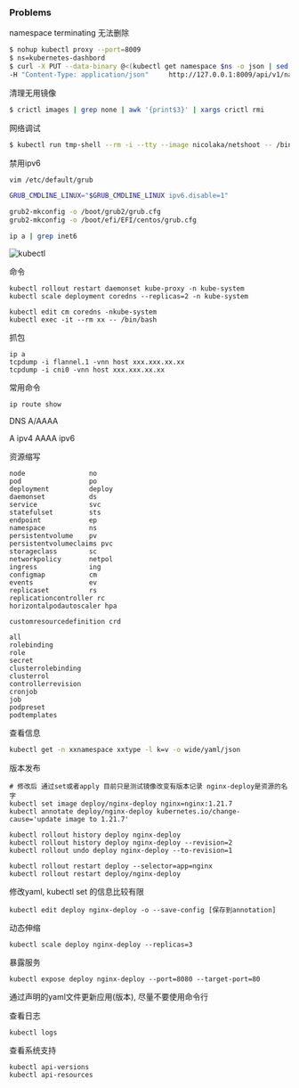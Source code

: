 ### Problems

namespace terminating 无法删除

~~~bash
$ nohup kubectl proxy --port=8009
$ ns=kubernetes-dashbord
$ curl -X PUT --data-binary @<(kubectl get namespace $ns -o json | sed 's/"kubernetes"//g') 
-H "Content-Type: application/json"     http://127.0.0.1:8009/api/v1/namespaces/$ns/finalize
~~~

清理无用镜像

~~~bash
$ crictl images | grep none | awk '{print$3}' | xargs crictl rmi
~~~

网络调试

~~~bash
$ kubectl run tmp-shell --rm -i --tty --image nicolaka/netshoot -- /bin/bash
~~~

禁用ipv6

~~~bash
vim /etc/default/grub

GRUB_CMDLINE_LINUX="$GRUB_CMDLINE_LINUX ipv6.disable=1"

grub2-mkconfig -o /boot/grub2/grub.cfg
grub2-mkconfig -o /boot/efi/EFI/centos/grub.cfg

ip a | grep inet6
~~~

<img src="/Users/liyao/WorkSpace/Root/10-容器与容器云/01-Kubernetes/images/kubectl.png" alt="kubectl" style="zoom:100%;" />

命令

~~~
kubectl rollout restart daemonset kube-proxy -n kube-system
kubectl scale deployment coredns --replicas=2 -n kube-system

kubectl edit cm coredns -nkube-system
kubectl exec -it --rm xx -- /bin/bash
~~~

抓包

~~~
ip a
tcpdump -i flannel.1 -vnn host xxx.xxx.xx.xx
tcpdump -i cni0 -vnn host xxx.xxx.xx.xx
~~~

常用命令

~~~
ip route show
~~~

DNS A/AAAA

A ipv4 AAAA ipv6

资源缩写

~~~
node		  		no
pod			  		po
deployment   		deploy
daemonset 			ds
service				svc
statefulset			sts
endpoint      		ep
namespace     		ns
persistentvolume    pv
persistentvolumeclaims pvc
storageclass        sc
networkpolicy		netpol
ingress				ing
configmap			cm
events				ev
replicaset 			rs
replicationcontroller rc
horizontalpodautoscaler hpa

customresourcedefinition crd

all
rolebinding
role
secret
clusterrolebinding
clusterrol
controllerrevision
cronjob
job
podpreset
podtemplates
~~~

查看信息

~~~bash
kubectl get -n xxnamespace xxtype -l k=v -o wide/yaml/json
~~~

版本发布

~~~
# 修改后 通过set或者apply 目前只是测试镜像改变有版本记录 nginx-deploy是资源的名字
kubectl set image deploy/nginx-deploy nginx=nginx:1.21.7
kubectl annotate deploy/nginx-deploy kubernetes.io/change-cause='update image to 1.21.7'

kubectl rollout history deploy nginx-deploy
kubectl rollout history deploy nginx-deploy --revision=2
kubectl rollout undo deploy nginx-deploy --to-revision=1

kubectl rollout restart deploy --selector=app=nginx
kubectl rollout restart deploy/nginx-deploy
~~~

修改yaml, kubectl set 的信息比较有限

~~~
kubectl edit deploy nginx-deploy -o --save-config [保存到annotation]
~~~

动态伸缩

~~~
kubectl scale deploy nginx-deploy --replicas=3
~~~

暴露服务

~~~
kubectl expose deploy nginx-deploy --port=8080 --target-port=80
~~~

通过声明的yaml文件更新应用(版本), 尽量不要使用命令行

查看日志

~~~
kubectl logs
~~~

查看系统支持

~~~
kubectl api-versions
kubectl api-resources
~~~
